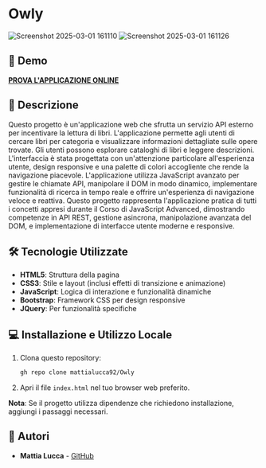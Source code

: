 # Owly

![Screenshot 2025-03-01 161110](https://github.com/user-attachments/assets/305b8ebc-e7ea-4061-a244-3634631d7216)
![Screenshot 2025-03-01 161126](https://github.com/user-attachments/assets/73bfa652-1a48-430d-8ae1-b4332ecd8837)

## 🚀 Demo

**[PROVA L'APPLICAZIONE ONLINE](https://owly-project.netlify.app/)**

## 📝 Descrizione

Questo progetto è un'applicazione web che sfrutta un servizio API esterno per incentivare la lettura di libri. L'applicazione permette agli utenti di cercare libri per categoria e visualizzare informazioni dettagliate sulle opere trovate.
Gli utenti possono esplorare cataloghi di libri e leggere descrizioni.
L'interfaccia è stata progettata con un'attenzione particolare all'esperienza utente, design responsive e una palette di colori accogliente che rende la navigazione piacevole.
L'applicazione utilizza JavaScript avanzato per gestire le chiamate API, manipolare il DOM in modo dinamico, implementare funzionalità di ricerca in tempo reale e offrire un'esperienza di navigazione veloce e reattiva.
Questo progetto rappresenta l'applicazione pratica di tutti i concetti appresi durante il Corso di JavaScript Advanced, dimostrando competenze in API REST, gestione asincrona, manipolazione avanzata del DOM, e implementazione di interfacce utente moderne e responsive.

## 🛠️ Tecnologie Utilizzate

- **HTML5**: Struttura della pagina
- **CSS3**: Stile e layout (inclusi effetti di transizione e animazione)
- **JavaScript**: Logica di interazione e funzionalità dinamiche
- **Bootstrap**: Framework CSS per design responsive
- **JQuery**: Per funzionalità specifiche

## 💻 Installazione e Utilizzo Locale

1. Clona questo repository:

   ```bash
   gh repo clone mattialucca92/Owly
   ```

2. Apri il file `index.html` nel tuo browser web preferito.

**Nota**: Se il progetto utilizza dipendenze che richiedono installazione, aggiungi i passaggi necessari.

## 👥 Autori

- **Mattia Lucca** - [GitHub](https://github.com/mattialucca92)
